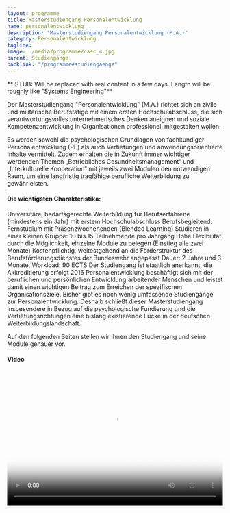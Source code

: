 ```yaml
---
layout: programme
title: Masterstudiengang Personalentwicklung 
name: personalentwicklung
description: "Masterstudiengang Personalentwicklung (M.A.)"
category: Personalentwicklung
tagline: 
image:  /media/programme/casc_4.jpg
parent: Studiengänge
backlink: "/programme#studiengaenge"
---
```


** STUB: Will be replaced with real content in a few days. Length will be roughly like "Systems Engineering"**

Der Masterstudiengang "Personalentwicklung" (M.A.) richtet sich an zivile und militärische Berufstätige mit einem ersten Hochschulabschluss, die sich verantwortungsvolles unternehmerisches Denken aneignen und soziale Kompetenzentwicklung in Organisationen professionell mitgestalten wollen.

Es werden sowohl die psychologischen Grundlagen von fachkundiger Personalentwicklung (PE) als auch Vertiefungen und anwendungsorientierte Inhalte vermittelt. Zudem erhalten die in Zukunft immer wichtiger werdenden Themen „Betriebliches Gesundheitsmanagement“ und „Interkulturelle Kooperation“ mit jeweils zwei Modulen den notwendigen Raum, um eine langfristig tragfähige berufliche Weiterbildung zu gewährleisten.

#### Die wichtigsten Charakteristika:

Universitäre, bedarfsgerechte Weiterbildung für Berufserfahrene (mindestens ein Jahr) mit erstem Hochschulabschluss
Berufsbegleitend: Fernstudium mit Präsenzwochenenden (Blended Learning)
Studieren in einer kleinen Gruppe: 10 bis 15 Teilnehmende pro Jahrgang
Hohe Flexibilität durch die Möglichkeit, einzelne Module zu belegen (Einstieg alle zwei Monate)
Kostenpflichtig, weitestgehend an die Förderstruktur des Berufsförderungsdienstes der Bundeswehr angepasst
Dauer: 2 Jahre und 3 Monate, Workload: 90 ECTS
Der Studiengang ist staatlich anerkannt, die Akkreditierung erfolgt 2016
Personalentwicklung beschäftigt sich mit der beruflichen und persönlichen Entwicklung arbeitender Menschen und leistet damit einen wichtigen Beitrag zum Erreichen der spezifischen Organisationsziele.
Bisher gibt es noch wenig umfassende Studiengänge zur Personalentwicklung. Deshalb schließt dieser Masterstudiengang insbesondere in Bezug auf die psychologische Fundierung und die Vertiefungsrichtungen eine bislang existierende Lücke in der deutschen Weiterbildungslandschaft.

Auf den folgenden Seiten stellen wir Ihnen den Studiengang und seine Module genauer vor.

 

#### Video

<video autobuffer="" controls="controls" poster="https://www.unibw.de/casc/studiengaenge/pe/master-casc-pe.mp4" style="width: 560px; height: 315px; max-width: 100%;"><source src="https://www.unibw.de/casc/studiengaenge/pe/master-casc-pe.mp4"><object classid="clsid:D27CDB6E-AE6D-11cf-96B8-444553540000" codebase="http://download.macromedia.com/pub/shockwave/cabs/flash/swflash.cab#version=10,0,0,0" height="315" width="560"><param name="movie" value="https://www.unibw.de/medz/strobe-media-playback/strobemediaplayback.swf"><param name="FlashVars" value="src=https://www.unibw.de/casc/studiengaenge/pe/mp4-pe"><param name="allowFullScreen" value="true"><param name="allowscriptaccess" value="always"><embed allowfullscreen="true" allowscriptaccess="always" flashvars="https://www.unibw.de/casc/studiengaenge/pe/mp4-pe" height="315" src="https://www.unibw.de/medz/strobe-media-playback/strobemediaplayback.swf" type="application/x-shockwave-flash" width="560"></object></video>

 
